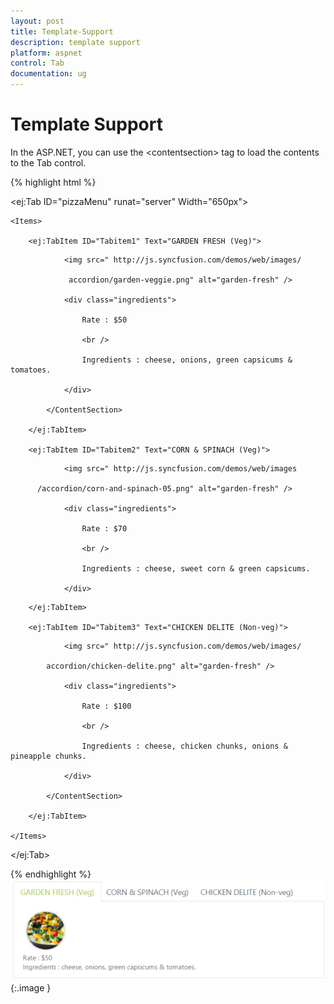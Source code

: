 ```yaml
---
layout: post
title: Template-Support
description: template support
platform: aspnet
control: Tab
documentation: ug
---
```


# Template Support

In the ASP.NET, you can use the &lt;contentsection&gt; tag to load the contents to the Tab control.

{% highlight html %}

<ej:Tab ID="pizzaMenu" runat="server" Width="650px">

    <Items>

        <ej:TabItem ID="Tabitem1" Text="GARDEN FRESH (Veg)">

<ContentSection>

                <img src=" http://js.syncfusion.com/demos/web/images/

                 accordion/garden-veggie.png" alt="garden-fresh" />

                <div class="ingredients">

                    Rate : $50

                    <br />

                    Ingredients : cheese, onions, green capsicums & tomatoes.

                </div>

            </ContentSection>

        </ej:TabItem>

        <ej:TabItem ID="Tabitem2" Text="CORN & SPINACH (Veg)">

<ContentSection>

                <img src=" http://js.syncfusion.com/demos/web/images

          /accordion/corn-and-spinach-05.png" alt="garden-fresh" />

                <div class="ingredients">

                    Rate : $70

                    <br />

                    Ingredients : cheese, sweet corn & green capsicums.

                </div>

</ContentSection>

        </ej:TabItem>

        <ej:TabItem ID="Tabitem3" Text="CHICKEN DELITE (Non-veg)">

<ContentSection>

                <img src=" http://js.syncfusion.com/demos/web/images/

            accordion/chicken-delite.png" alt="garden-fresh" />

                <div class="ingredients">

                    Rate : $100

                    <br />

                    Ingredients : cheese, chicken chunks, onions & pineapple chunks.

                </div>

            </ContentSection>

        </ej:TabItem>

    </Items>

</ej:Tab>





{% endhighlight %}
![](Template-Support_images/Template-Support_img1.png) 
{:.image }




